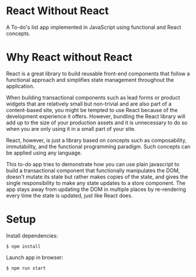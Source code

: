 # React Without React

A To-do's list app implemented in JavaScript using functional and React concepts.

# Why React without React

React is a great library to build reusable front-end components that follow a functional approach and simplifies state management throughout the application. 

When building transactional components such as lead forms or product widgets that are relatively small but non-trivial and are also part of a content-based site, you might be tempted to use React because of the development experience it offers. However, bundling the React library will add up to the size of your production assets and it is unnecessary to do so when you are only using it in a small part of your site.

React, however, is just a library based on concepts such as composability, immutability, and the functional programming paradigm. Such concepts can be applied using any language. 

This to-do app tries to demonstrate how you can use plain javascript to build a transactional component that functionally manipulates the DOM, doesn't mutate its state but rather makes copies of the state, and gives the single responsibility to make any state updates to a store component. The app stays away from updating the DOM in multiple places by re-rendering every time the state is updated, just like React does.

# Setup

Install dependencies:

```
$ npm install
```

Launch app in browser:

```
$ npm run start
```